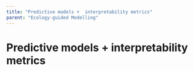 ```yaml
---
title: "Predictive models +  interpretability metrics"
parent: "Ecology-guided Modelling"
---
```



# Predictive models +  interpretability metrics
